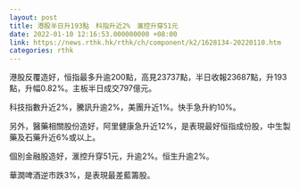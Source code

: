 ```yaml
---
layout: post
title: 港股半日升193點　科指升近2%　滙控升穿51元
date: 2022-01-10 12:16:53.000000000 +08:00
link: https://news.rthk.hk/rthk/ch/component/k2/1628134-20220110.htm
categories: rthk
---
```


港股反覆造好，恒指最多升逾200點，高見23737點，半日收報23687點，升193點，升幅0.82%。主板半日成交797億元。

科技指數升近2%，騰訊升逾2%，美團升近1%。快手急升約10%。

另外，醫藥相關股份造好，阿里健康急升近12%，是表現最好恒指成份股，中生製藥及石藥升近6%或以上。

個別金融股造好，滙控升穿51元，升逾2%。恒生升逾2%。

華潤啤酒逆市跌3%，是表現最差藍籌股。
